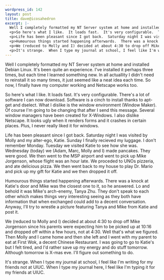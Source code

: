 ```yaml
--- 
wordpress_id: 142
layout: post
title: dave@icosahedron
excerpt: |-
  Well I completely formatted my NT Server system at home and installed Debian Linux.  It's been quite an experience.  I've installed it perhaps three times, but each time I learned something new.  In all actuallity I didn't need to reinstall it so many times, it just seemed like a neat idea each time.  So now, I finally have my computer working and Netscape works too.
  <p>So here's what I like.  It loads fast.  It's very configurable.  There's a lot of software I can now download.  Software is a cinch to install thanks to apt-get and dselect.  What I dislike is the window environment (Window Maker).  Of course I'm going to be changing that after I send this message.  Several window managers have been created for X-Windows.  I also dislike Netscape.  It looks ugly when it renders forms and it crashes in certain places.  Plus, I never really liked it for windows.
  <p>Life has been pleasant since I got back.  Saturday night I was visited by Molly and my alter-ego, Katie.  Sunday I finally recieved my luggage.  I don't remember Monday.  Tuesday we visited Katie to see how she was.  Wednesday (today) we (Adam, Marc, Molly and I) made pancakes.  They were good.  We then went to the MSP airport and went to pick up Mike Jorgenson, whose flight was an hour late.  We proceded to UNOs pizzeria, and ate delicious pizza.  We then went back to my house to play Dr. Mario and pick up my gift for Katie and we then dropped it off.
  <p>Humourous things started happening afterwards.  There was a knock at Katie's door and Mike was the closest one to it, so he answered.  Lo and behold it was Mike's arch-enemy, Tanya Zhu.  They don't speak to each other which makes things very interesting seeing as they both have information that when exchanged could add to a decent conversation.  Anyway, I'll try to wrestle a picture featuring Tanya and Mike from Katie and post it.
  <p>We (reduced to Molly and I) decided at about 4:30 to drop off Mike Jorgenson since his parents were expecting him to be picked up at 10:16 and dropped off within a few hours, not at 4:30.  Well that's what we figured.  Then Molly and I came home and then she left and I went with my parent to eat at First Wok, a decent Chinese Restaurant.  I was going to go to Katie's but I felt tired, and I'd rather save up my energy and do stuff tomorrow.  Although tomorrow is X-mas eve.  I'll figure out something to do.
  <p>It's strange.  When I type my journal at school, I feel like I'm writing for my friends not at UIUC.  When I type my journal here, I feel like I'm typing it for my friends at UIUC.
---
```

Well I completely formatted my NT Server system at home and installed Debian Linux.  It's been quite an experience.  I've installed it perhaps three times, but each time I learned something new.  In all actuallity I didn't need to reinstall it so many times, it just seemed like a neat idea each time.  So now, I finally have my computer working and Netscape works too.
<p>So here's what I like.  It loads fast.  It's very configurable.  There's a lot of software I can now download.  Software is a cinch to install thanks to apt-get and dselect.  What I dislike is the window environment (Window Maker).  Of course I'm going to be changing that after I send this message.  Several window managers have been created for X-Windows.  I also dislike Netscape.  It looks ugly when it renders forms and it crashes in certain places.  Plus, I never really liked it for windows.
<p>Life has been pleasant since I got back.  Saturday night I was visited by Molly and my alter-ego, Katie.  Sunday I finally recieved my luggage.  I don't remember Monday.  Tuesday we visited Katie to see how she was.  Wednesday (today) we (Adam, Marc, Molly and I) made pancakes.  They were good.  We then went to the MSP airport and went to pick up Mike Jorgenson, whose flight was an hour late.  We proceded to UNOs pizzeria, and ate delicious pizza.  We then went back to my house to play Dr. Mario and pick up my gift for Katie and we then dropped it off.
<p>Humourous things started happening afterwards.  There was a knock at Katie's door and Mike was the closest one to it, so he answered.  Lo and behold it was Mike's arch-enemy, Tanya Zhu.  They don't speak to each other which makes things very interesting seeing as they both have information that when exchanged could add to a decent conversation.  Anyway, I'll try to wrestle a picture featuring Tanya and Mike from Katie and post it.
<p>We (reduced to Molly and I) decided at about 4:30 to drop off Mike Jorgenson since his parents were expecting him to be picked up at 10:16 and dropped off within a few hours, not at 4:30.  Well that's what we figured.  Then Molly and I came home and then she left and I went with my parent to eat at First Wok, a decent Chinese Restaurant.  I was going to go to Katie's but I felt tired, and I'd rather save up my energy and do stuff tomorrow.  Although tomorrow is X-mas eve.  I'll figure out something to do.
<p>It's strange.  When I type my journal at school, I feel like I'm writing for my friends not at UIUC.  When I type my journal here, I feel like I'm typing it for my friends at UIUC.
